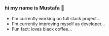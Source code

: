 ### hi my name is Mustafa 👋
- I'm currently working on full stack project...
- I'm currently improving myself as developer...
- Fun fact: loves black coffee...
